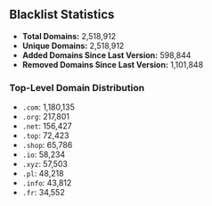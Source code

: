 ## Blacklist Statistics

- **Total Domains:** 2,518,912
- **Unique Domains:** 2,518,912
- **Added Domains Since Last Version:** 598,844
- **Removed Domains Since Last Version:** 1,101,848

### Top-Level Domain Distribution

-  `.com`: 1,180,135
-  `.org`: 217,801
-  `.net`: 156,427
-  `.top`: 72,423
-  `.shop`: 65,786
-  `.io`: 58,234
-  `.xyz`: 57,503
-  `.pl`: 48,218
-  `.info`: 43,812
-  `.fr`: 34,552
